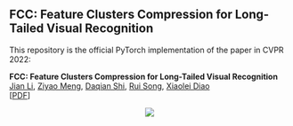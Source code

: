 ## FCC: Feature Clusters Compression for Long-Tailed Visual Recognition

This repository is the official PyTorch implementation of the paper in CVPR 2022:

**FCC: Feature Clusters Compression for Long-Tailed Visual Recognition**<br/>
[Jian Li](),
[Ziyao Meng](),
[Daqian Shi](),
[Rui Song](),
[Xiaolei Diao]() <br/>
[[PDF]()]
&nbsp;
<p align="center">
<img src='./resource/framework_English.png'>
</p>
&nbsp;
